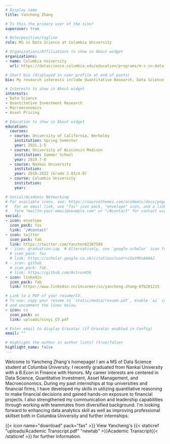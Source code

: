 ```yaml
---
# Display name
title: Yancheng Zhang

# Is this the primary user of the site?
superuser: true

# Role/position/tagline
role: MS in Data Science at Columbia University

# Organizations/Affiliations to show in About widget
organizations:
- name: Columbia University
  url: https://datascience.columbia.edu/education/programs/m-s-in-data-science/

# Short bio (displayed in user profile at end of posts)
bio: My research interests include Quantitative Research, Data Science and Macroeconomics.

# Interests to show in About widget
interests:
- Data Science
- Quantitative Investment Research
- Macroeconomics
- Asset Pricing

# Education to show in About widget
education:
  courses:
  - course: University of California, Berkeley
    institution: Spring Semester
    year: 2021.1-5
  - course: University of Wisconsin Madison
    institution: Summer School
    year: 2019.7-8
  - course: Nankai University
    institution: 
    year: 2018-2022 (Grade 3.83/4.0)
  - course: Columbia University
    institution: 
    year: 

# Social/Academic Networking
# For available icons, see: https://sourcethemes.com/academic/docs/page-builder/#icons
#   For an email link, use "fas" icon pack, "envelope" icon, and a link in the
#   form "mailto:your-email@example.com" or "/#contact" for contact widget.
social:
- icon: envelope
  icon_pack: fas
  link: '/#contact'
- icon: twitter
  icon_pack: fab
  link: https://twitter.com/Yanchen82207509
# - icon: graduation-cap  # Alternatively, use `google-scholar` icon from `ai` icon pack
  # icon_pack: fas
  # link: https://scholar.google.co.uk/citations?user=sIwtMXoAAAAJ
# - icon: github
  # icon_pack: fab
  # link: https://github.com/Astron456
- icon: linkedin
  icon_pack: fab
  link: https://www.linkedin.cn/incareer/in/yancheng-zhang-07b201215

# Link to a PDF of your resume/CV.
# To use: copy your resume to `static/media/resume.pdf`, enable `ai` icons in `params.toml`, 
# and uncomment the lines below.
- icon: cv
  icon_pack: ai
  link: uploads/xinyi_CV.pdf

# Enter email to display Gravatar (if Gravatar enabled in Config)
email: ""

# Highlight the author in author lists? (true/false)
highlight_name: false
---
```


Welcome to Yancheng Zhang's homepage! I am a MS of Data Science student at Columbia University. I recently graduated from Nankai University with a B.Econ in Finance with Honors. My career interests are centered in Data Science, Quantitative Investment, Asset Management, and Macroeconomics. During my past internships at top universities and financial firms, I have developed my skills in utilizing quantitative reasoning to make financial decisions and gained hands-on exposure to financial projects. I also strengthened my communication and leadership capabilities through working with teammates from diversified background. I'm looking forward to enhancing data analytics skill as well as improving professional skillset both in Columbia University and further internships.

{{< icon name="download" pack="fas" >}} View Yancheng's {{< staticref "uploads/Academic Transcript.pdf" "newtab" >}}Academic Transcript{{< /staticref >}} for further information.
